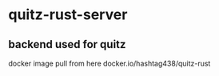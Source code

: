 # quitz-rust-server

## backend used for quitz

docker image pull from here docker.io/hashtag438/quitz-rust
